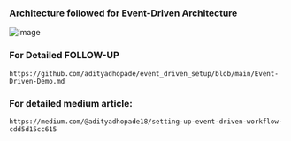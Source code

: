 ### Architecture followed for Event-Driven Architecture
![image](https://github.com/user-attachments/assets/73a3d074-232f-4a9c-9f9d-e211af13c1d5)


### For Detailed FOLLOW-UP
```
https://github.com/adityadhopade/event_driven_setup/blob/main/Event-Driven-Demo.md
```
### For detailed medium article: 
```
https://medium.com/@adityadhopade18/setting-up-event-driven-workflow-cdd5d15cc615
```
